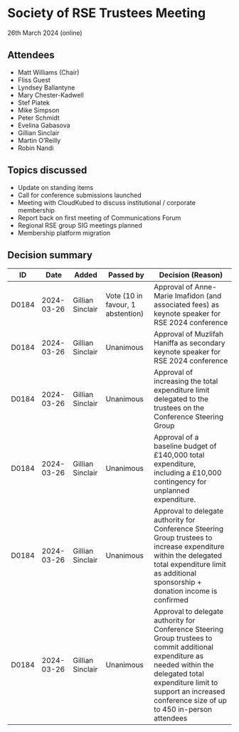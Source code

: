 # Society of RSE Trustees Meeting

26th March 2024 (online)

## Attendees
- Matt Williams (Chair)
- Fliss Guest 
- Lyndsey Ballantyne 
- Mary Chester-Kadwell 
- Stef Piatek 
- Mike Simpson 
- Peter Schmidt
- Evelina Gabasova
- Gillian Sinclair
- Martin O’Reilly
- Robin Nandi

## Topics discussed
- Update on standing items
- Call for conference submissions launched
- Meeting with CloudKubed to discuss institutional / corporate membership
- Report back on first meeting of Communications Forum
- Regional RSE group SIG meetings planned
- Membership platform migration


## Decision summary

| ID | Date | Added | Passed by | Decision (Reason) |
|----|------|-------|-----------|-------------------|
| D0184 | 2024-03-26 | Gillian Sinclair | Vote (10 in favour, 1 abstention) | Approval of Anne-Marie Imafidon (and associated fees) as keynote speaker for RSE 2024 conference|
| D0184 | 2024-03-26 | Gillian Sinclair |Unanimous | Approval of Muzlifah Haniffa as secondary keynote speaker for RSE 2024 conference|
| D0184 | 2024-03-26 | Gillian Sinclair |Unanimous | Approval of increasing the total expenditure limit delegated to the trustees on the Conference Steering Group|
| D0184 | 2024-03-26 | Gillian Sinclair |Unanimous | Approval of a baseline budget of £140,000 total expenditure, including a £10,000 contingency for unplanned expenditure.|
| D0184 | 2024-03-26 | Gillian Sinclair |Unanimous | Approval to delegate authority for Conference Steering Group trustees to increase expenditure within the delegated total expenditure limit as additional sponsorship + donation income is confirmed|
| D0184 | 2024-03-26 | Gillian Sinclair |Unanimous | Approval to delegate authority for Conference Steering Group trustees to commit additional expenditure as needed within the delegated total expenditure limit to support an increased conference size of up to 450 in-person attendees|
